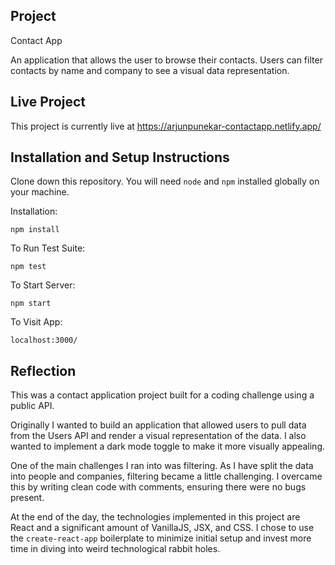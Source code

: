 ## Project

Contact App 

An application that allows the user to browse their contacts. Users can filter contacts by name and company to see a visual data representation.

## Live Project

This project is currently live at https://arjunpunekar-contactapp.netlify.app/

## Installation and Setup Instructions

Clone down this repository. You will need `node` and `npm` installed globally on your machine.  

Installation:

`npm install`  

To Run Test Suite:  

`npm test`  

To Start Server:

`npm start`  

To Visit App:

`localhost:3000/`  

## Reflection

This was a contact application project built for a coding challenge using a public API. 

Originally I wanted to build an application that allowed users to pull data from the Users API and render a visual representation of the data. I also wanted to implement a dark mode toggle to make it more visually appealing.

One of the main challenges I ran into was filtering. As I have split the data into people and companies, filtering became a little challenging. I overcame this by writing clean code with comments, ensuring there were no bugs present.

At the end of the day, the technologies implemented in this project are React and a significant amount of VanillaJS, JSX, and CSS. I chose to use the `create-react-app` boilerplate to minimize initial setup and invest more time in diving into weird technological rabbit holes.
